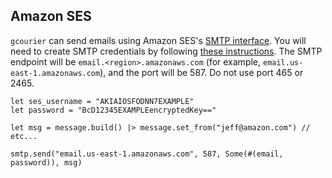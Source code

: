## Amazon SES

`gcourier` can send emails using Amazon SES's [SMTP interface](https://docs.aws.amazon.com/ses/latest/dg/send-email-smtp.html). You will need to create SMTP credentials by following [these instructions](https://docs.aws.amazon.com/ses/latest/dg/smtp-credentials.html). The SMTP endpoint will be `email.<region>.amazonaws.com` (for example, `email.us-east-1.amazonaws.com`), and the port will be 587. Do not use port 465 or 2465.

```gleam
let ses_username = "AKIAIOSFODNN7EXAMPLE"
let password = "BcD12345EXAMPLEencryptedKey=="

let msg = message.build() |> message.set_from("jeff@amazon.com") // etc...

smtp.send("email.us-east-1.amazonaws.com", 587, Some(#(email, password)), msg)
```